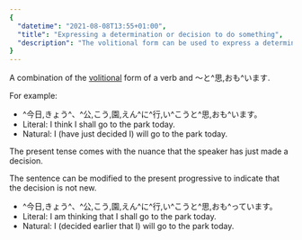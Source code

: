 ```yaml
---
{
  "datetime": "2021-08-08T13:55+01:00",
  "title": "Expressing a determination or decision to do something",
  "description": "The volitional form can be used to express a determination or decision to do something."
}
---
```

A combination of the [volitional](volitional-form) form of a verb and <span lang="ja">〜と^思,おも^います</span>.

For example:

- <span lang="ja">^今日,きょう^、^公,こう,園,えん^に^行,い^こうと^思,おも^います。</span>
- Literal: I think I shall go to the park today.
- Natural: I (have just decided I) will go to the park today.

The present tense comes with the nuance that the speaker has just made a
decision.

The sentence can be modified to the present progressive to indicate that the
decision is not new.

- <span lang="ja">^今日,きょう^、^公,こう,園,えん^に^行,い^こうと^思,おも^っています。</span>
- Literal: I am thinking that I shall go to the park today.
- Natural: I (decided earlier that I) will go to the park today.
